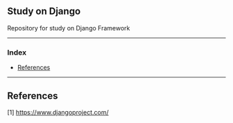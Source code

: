 <h2> Study on Django </h2>

Repository for study on Django Framework

---

<h3>Index</h3>

- [References](#references)

---

## References

[1] https://www.djangoproject.com/
